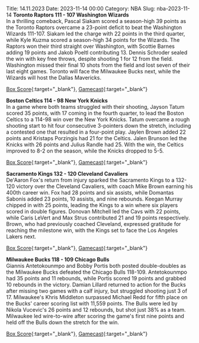 Title: 14.11.2023
Date: 2023-11-14 00:00
Category: NBA 
Slug: nba-2023-11-14 
**Toronto Raptors 111 - 107 Washington Wizards**  
In a thrilling comeback, Pascal Siakam scored a season-high 39 points as the Toronto Raptors overcame a 23-point deficit to beat the Washington Wizards 111-107. Siakam led the charge with 22 points in the third quarter, while Kyle Kuzma scored a season-high 34 points for the Wizards. The Raptors won their third straight over Washington, with Scottie Barnes adding 19 points and Jakob Poeltl contributing 13. Dennis Schroder sealed the win with key free throws, despite shooting 1 for 12 from the field. Washington missed their final 10 shots from the field and lost seven of their last eight games. Toronto will face the Milwaukee Bucks next, while the Wizards will host the Dallas Mavericks. 

[Box Score](https://www.nba.com/game/was-vs-tor-0022300189/box-score){:target="_blank"}, [Gamecast](https://www.nba.com/game/was-vs-tor-0022300189){:target="_blank"}<br>

**Boston Celtics 114 - 98 New York Knicks**  
In a game where both teams struggled with their shooting, Jayson Tatum scored 35 points, with 17 coming in the fourth quarter, to lead the Boston Celtics to a 114-98 win over the New York Knicks. Tatum overcame a rough shooting start to hit four consecutive 3-pointers down the stretch, including a contested one that resulted in a four-point play. Jaylen Brown added 22 points and Kristaps Porzingis had 21 for the Celtics. Jalen Brunson led the Knicks with 26 points and Julius Randle had 25. With the win, the Celtics improved to 8-2 on the season, while the Knicks dropped to 5-5. 

[Box Score](https://www.nba.com/game/nyk-vs-bos-0022300188/box-score){:target="_blank"}, [Gamecast](https://www.nba.com/game/nyk-vs-bos-0022300188){:target="_blank"}<br>

**Sacramento Kings 132 - 120 Cleveland Cavaliers**  
De'Aaron Fox's return from injury sparked the Sacramento Kings to a 132-120 victory over the Cleveland Cavaliers, with coach Mike Brown earning his 400th career win. Fox had 28 points and six assists, while Domantas Sabonis added 23 points, 10 assists, and nine rebounds. Keegan Murray chipped in with 25 points, leading the Kings to a win where six players scored in double figures. Donovan Mitchell led the Cavs with 22 points, while Caris LeVert and Max Strus contributed 21 and 19 points respectively. Brown, who had previously coached Cleveland, expressed gratitude for reaching the milestone win, with the Kings set to face the Los Angeles Lakers next. 

[Box Score](https://www.nba.com/game/cle-vs-sac-0022300191/box-score){:target="_blank"}, [Gamecast](https://www.nba.com/game/cle-vs-sac-0022300191){:target="_blank"}<br>

**Milwaukee Bucks 118 - 109 Chicago Bulls**  
Giannis Antetokounmpo and Bobby Portis both posted double-doubles as the Milwaukee Bucks defeated the Chicago Bulls 118-109. Antetokounmpo had 35 points and 11 rebounds, while Portis scored 19 points and grabbed 10 rebounds in the victory. Damian Lillard returned to action for the Bucks after missing two games with a calf injury, but struggled shooting just 3 of 17. Milwaukee's Khris Middleton surpassed Michael Redd for fifth place on the Bucks' career scoring list with 11,559 points. The Bulls were led by Nikola Vucevic's 26 points and 12 rebounds, but shot just 38% as a team. Milwaukee led wire-to-wire after scoring the game's first nine points and held off the Bulls down the stretch for the win. 

[Box Score](https://www.nba.com/game/chi-vs-mil-0022300190/box-score){:target="_blank"}, [Gamecast](https://www.nba.com/game/chi-vs-mil-0022300190){:target="_blank"}<br>

